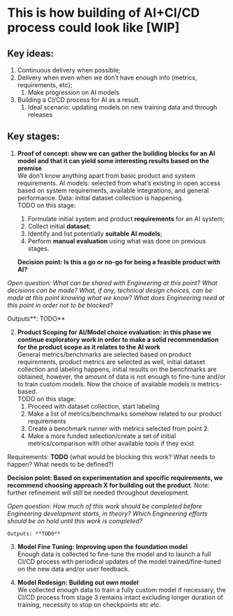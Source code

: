 # This is how building of AI+CI/CD process could look like [WIP]

## Key ideas:

1. Continuous delivery when possible;  
2. Delivery when even when we don’t have enough info (metrics, requirements, etc);  
   1. Make progression on AI models  
3. Building a CI/CD process for AI as a result.  
   1. Ideal scenario: updating models on new training data and through releases 

## Key stages:

1. **Proof of concept: show we can gather the building blocks for an AI model and that it can yield some interesting results based on the premise**   
   We don’t know anything apart from basic product and system requirements. AI models:  selected from what’s existing in open access based on system requirements, available integrations, and general performance. Data: initial dataset collection is happening.  
   TODO on this stage:  
   1. Formulate initial system and product **requirements** for an AI system;  
   2. Collect initial **dataset**;  
   3. Identify and list potentially **suitable AI models**;  
   4. Perform **manual evaluation** using what was done on previous stages.

	  
	**Decision point: Is this a go or no-go for being a feasible product with AI?**   
	  
*Open question: What can be shared with Engineering at this point? What decisions can be made? What, if any, technical design choices, can be made at this point knowing what we know? What does Engineering need at this point in order not to be blocked?* 

Outputs**: TODO**

	

2. **Product Scoping for AI/Model choice evaluation: in this phase we continue exploratory work in order to make a solid recommendation for the product scope as it relates to the AI work**    
   General metrics/benchmarks are selected based on product requirements, product metrics are selected as well, initial dataset collection and labeling happens, initial results on the benchmarks are obtained, however, the amount of data is not enough to fine-tune and/or to train custom models. Now the choice of available models is metrics-based.   
   TODO on this stage:  
   1. Proceed with dataset collection, start labeling  
   2. Make a list of metrics/benchmarks somehow related to our product requirements   
   3. Create a benchmark runner with metrics selected from point 2\.  
   4. Make a more funded selection/create a set of initial metrics/comparison with other available tools if they exist

	  
Requirements: **TODO** (what would be blocking this work? What needs to happen? What needs to be defined?) 

**Decision point: Based on experimentation and specific requirements, we recommend choosing approach X for building out the product**. Note: further refinement will still be needed throughout development.  

*Open question: How much of this work should be completed before Engineering development starts, in theory? Which Engineering efforts should be on hold until this work is completed?* 

	Outputs: **TODO** 

3. **Model Fine Tuning: Improving upon the foundation model**    
   Enough data is collected to fine-tune the model and to launch a full CI/CD process with periodical updates of the model trained/fine-tuned on the new data and/or user feedback.

4. **Model Redesign: Building out own model**  
   We collected enough data to train a fully custom model if necessary, the CI/CD process from stage 3 remains intact excluding longer duration of training, necessity to stop on checkpoints etc etc.
